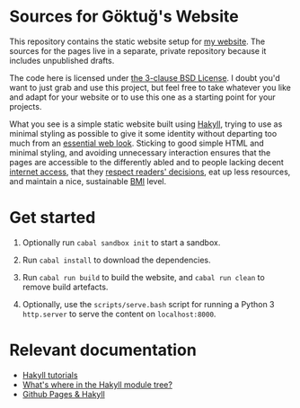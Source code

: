 Sources for Göktuğ's Website
============================

This repository contains the static website setup for [my website][ws].
The sources for the pages live in a separate, private repository because
it includes unpublished drafts.

[ws]: https://www.gkayaalp.com/

The code here is licensed under [the 3-clause BSD License][license].  I
doubt you'd want to just grab and use this project, but feel free to
take whatever you like and adapt for your website or to use this one as
a starting point for your projects.

[license]: ./LICENSE

What you see is a simple static website built using [Hakyll], trying
to use as minimal styling as possible to give it some identity without
departing too much from an [essential web look][mofo].  Sticking to good
simple HTML and minimal styling, and avoiding unnecessary interaction
ensures that the pages are accessible to the differently abled and to
people lacking decent [internet access][netspds], that they [respect
readers' decisions][cascade], eat up less resources, and maintain a nice,
sustainable [BMI][webobesity] level.

[Hakyll]: https://jaspervdj.be/hakyll/
[cascade]: https://www.w3.org/TR/css3-cascade/#cascading-origins
[mofo]: http://motherfuckingwebsite.com/
[netspds]: https://en.wikipedia.org/wiki/List_of_countries_by_Internet_connection_speeds#Average_connection_speeds
[webobesity]: https://idlewords.com/talks/website_obesity.htm

Get started
===========

1) Optionally run `cabal sandbox init` to start a sandbox.

2) Run `cabal install` to download the dependencies.

3) Run `cabal run build` to build the website, and `cabal run clean`
  to remove build artefacts.

4) Optionally, use the `scripts/serve.bash` script for running a
   Python 3 `http.server` to serve the content on `localhost:8000`.

Relevant documentation
======================

- [Hakyll tutorials][tutidx]
- [What's where in the Hakyll module
  tree?][where]
- [Github Pages & Hakyll][ghpages]

[where]: https://jaspervdj.be/hakyll/tutorials/a-guide-to-the-hakyll-module-zoo.html
[ghpages]: https://jaspervdj.be/hakyll/tutorials/github-pages-tutorial.html
[tutidx]: https://jaspervdj.be/hakyll/tutorials.html

